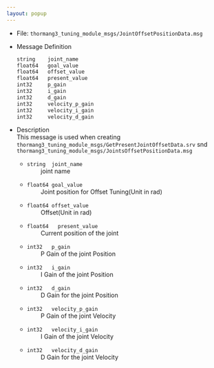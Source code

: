 ```yaml
---
layout: popup
---
```


- File: `thormang3_tuning_module_msgs/JointOffsetPositionData.msg`

- Message Definition

    ```c
    string    joint_name
    float64   goal_value
    float64   offset_value
    float64   present_value
    int32     p_gain
    int32     i_gain
    int32     d_gain
    int32     velocity_p_gain
    int32     velocity_i_gain
    int32     velocity_d_gain
    ```

- Description  
This message is used when creating `thormang3_tuning_module_msgs/GetPresentJointOffsetData.srv` snd `thormang3_tuning_module_msgs/JointsOffsetPositionData.msg`  

    * `string  joint_name`  
&emsp;&emsp; joint name

    * `float64 goal_value`  
&emsp;&emsp; Joint position for Offset Tuning(Unit in rad)

    * `float64 offset_value`  
&emsp;&emsp; Offset(Unit in rad)

    * `float64   present_value`  
&emsp;&emsp; Current position of the joint

    * `int32   p_gain`  
&emsp;&emsp; P Gain of the joint Position

    * `int32   i_gain`  
&emsp;&emsp; I Gain of the joint Position

    * `int32   d_gain`  
&emsp;&emsp; D Gain for the joint Position

    * `int32   velocity_p_gain`  
&emsp;&emsp; P Gain of the joint Velocity

    * `int32   velocity_i_gain`  
&emsp;&emsp; I Gain of the joint Velocity

    * `int32   velocity_d_gain`  
&emsp;&emsp; D Gain for the joint Velocity

